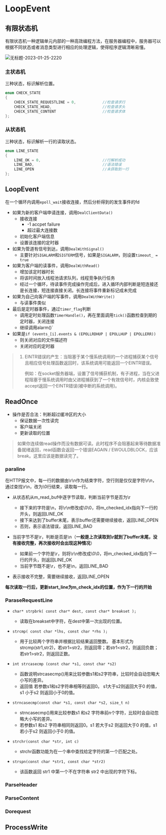 LoopEvent
===

## 有限状态机

有限状态机一种逻辑单元内部的一种高效编程方法，在服务器编程中，服务器可以根据不同状态或者消息类型进行相应的处理逻辑，使得程序逻辑清晰易懂。

![无标题-2023-01-25-2220](http://pic.shixiaocaia.fun/202301261437542.png)

### 主状态机

三种状态，标识解析位置。

```cpp
enum CHECK_STATE
{
    CHECK_STATE_REQUESTLINE = 0,            //检查请求行
    CHECK_STATE_HEAD,                       //检查请求头
    CHECK_STATE_CONTENT                     //检查请求体
};
```

### 从状态机

三种状态，标识解析一行的读取状态。

```cpp
enum LINE_STATE
{
    LINE_OK = 0,                            //行解析成功
    LINE_BAD,                               //语法错误
    LINE_OPEN                               //未获取到一行
};
```

## LoopEvent

在一个循环内调用`epoll_wait`接收连接，然后分析得到的发生事件的fd

- 如果为新的客户端申请连接，调用`DealClientData()`
  - 接收连接
    - -1 accpet failure
    - 超过最大连接数
  - 初始化客户端信息
  - 设置该连接的定时器
- 如果为管道有信号到达，调用`DealWithSignal()`
  - 主要针对`SIGALARM`和`SIGTERM`信号，如果是`SIGALARM`，则设置`timeout_ = true`
- 如果为客户端的读事件，调用`DealWithRead()`
  - 增加该定时器时长
  - 将该时间放入线程池请求队列，线程竞争执行任务
  - 经过一个循环，待读事件完成操作完成后，进入循环内部判断是短连接还是长连接，短连接直接关闭。长连接将事件重新标记成未完成
- 如果为自己向客户端的写事件，调用`DealWithWrite()`
  - 与读事件类似
- 最后是定时器事件，通过`timer_flag`判断
  - 调用定时处理函数`TimerHandle()`，再在里面调用`tick()`函数检查到期的定时器，关闭连接
  - 继续调用alarm()`
- 如果是`if (events_[i].events & (EPOLLRDHUP | EPOLLHUP | EPOLLERR))`
  - 则关闭对应的文件描述符
  - 关闭对应的定时器

> 1. EINTR错误的产生：当阻塞于某个慢系统调用的一个进程捕获某个信号且相应信号处理函数返回时，该系统调用可能返回一个EINTR错误。
>
>    例如：在socket服务器端，设置了信号捕获机制，有子进程，当在父进程阻塞于慢系统调用时由父进程捕获到了一个有效信号时，内核会致使accept返回一个EINTR错误(被中断的系统调用)。

## ReadOnce

- 操作是否合法：判断超过缓冲区的大小
  - 保证数据一次性读完
  - 客户端关闭
  - 更新读取的位置

> 如果你连续做read操作而没有数据可读。此时程序不会阻塞起来等待数据准备就绪返回，read函数会返回一个错误EAGAIN / EWOULDBLOCK，应该break。这里应该是数据读完了。

### paraline

在HTTP报文中，每一行的数据由\r\n作为结束字符，空行则是仅仅是字符\r\n，通过查找\r\n，改为\0行结束，读取每一行。

- 从状态机从m_read_buf中逐字节读取，判断当前字节是否为\r
  - 接下来的字符是\n，将\r\n修改成\0\0，将m_checked_idx指向下一行的开头，则返回LINE_OK
  - 接下来达到了buffer末尾，表示buffer还需要继续接收，返回LINE_OPEN
  - 否则，表示语法错误，返回LINE_BAD

- 当前字节不是\r，判断是否是\n（**一般是上次读取到\r就到了buffer末尾，没有接收完整，再次接收时会出现这种情况**）
  - 如果前一个字符是\r，则将\r\n修改成\0\0，将m_checked_idx指向下一行的开头，则返回LINE_OK
  - 当前字节既不是\r，也不是\n，返回LINE_BAD

- 表示接收不完整，需要继续接收，返回LINE_OPEN

**每次读取一行后，更新start_line为m_check_idx的位置，作为下一行的开始**

### ParaseRequestLine

- `char* strpbrk( const char* dest, const char* breakset );`
  - 读取在breakset中字符，在dest中第一次出现的位置。

- `strcmp( const char *lhs, const char *rhs );`
  - 用于比较两个字符串并根据比较结果返回整数。 基本形式为strcmp(str1,str2)，若str1=str2，则返回零；若str1<str2，则返回负数；若str1>str2，则返回正数。
- `int strcasecmp (const char *s1, const char *s2)`
  - 函数说明strcasecmp()用来比较参数s1和s2字符串，比较时会自动忽略大小写的差异。 
  - 返回值 若参数s1和s2字符串相等则返回0。 s1大于s2则返回大于0 的值，s1 小于s2 则返回小于0的值。

- `strncasecmp(const char *s1, const char *s2, size_t n)`
  - strncasecmp()用来比较参数s1 和s2 字符串前n个字符，比较时会自动忽略大小写的差异。
  - 若参数s1 和s2 字符串相同则返回0。s1 若大于s2 则返回大于0 的值，s1 若小于s2 则返回小于0 的值。

- `strchr(const char *str, int c)`
  - strchr函数功能为在一个串中查找给定字符的第一个匹配之处。 

- `strspn(const char *str1, const char *str2)`
  - 该函数返回 str1 中第一个不在字符串 str2 中出现的字符下标。

### ParseHeader





### ParseContent





### Dorequest



## ProcessWrite





